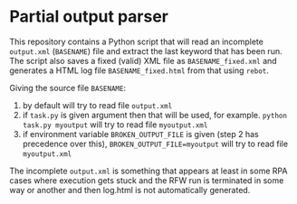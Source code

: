 # Partial output parser

This repository contains a Python script that will read an incomplete `output.xml` (`BASENAME`) file and extract the last keyword that has been run.
The script also saves a fixed (valid) XML file as `BASENAME_fixed.xml` and generates a HTML log file `BASENAME_fixed.html` from that using `rebot`.

Giving the source file `BASENAME`:

1. by default will try to read file `output.xml`
2. if `task.py` is given argument then that will be used, for example. `python task.py myoutput` will try to read file `myoutput.xml`
3. if environment variable `BROKEN_OUTPUT_FILE` is given (step 2 has precedence over this), `BROKEN_OUTPUT_FILE=myoutput` will try to read file `myoutput.xml`

The incomplete `output.xml` is something that appears at least in some RPA cases where execution gets stuck and the RFW run is terminated in some way or another and then log.html is not automatically generated.
